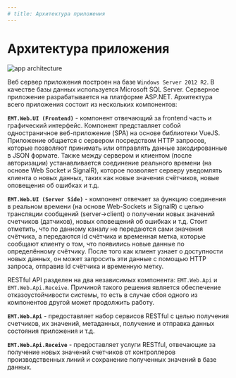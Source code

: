 ```yaml
---
# title: Архитектура приложения
---
```

# Архитектура приложения

![app architecture](/images/architecture.png)

Веб сервер приложения построен на базе `Windows Server 2012 R2`. В качестве базы данных используется Microsoft SQL Server.
Серверное приложение разрабатывается на платформе ASP.NET. Архитектура всего приложения состоит из нескольких компонентов:

**`EMT.Web.UI (Frontend)`** - компонент отвечающий за frontend часть и графический интерфейс. Компонент представляет собой одностраничное веб-приложение (SPA) на основе библиотеки VueJS. Приложение общается с сервером посредством HTTP запросов, которые позволяют принимать или отправлять данные закодированные в JSON формате. Также между сервером и клиентом (после авторизации) устанавливается соединение реального времени (на основе Web Socket и SignalR), которое позволяет серверу уведомлять клиента о новых данных, таких как новые значения счётчиков, новые оповещения об ошибках и т.д.

**`EMT.Web.UI (Server Side)`** - компонент отвечает за функцию соединения в реальном времени (на основе Web-Sockets и SignalR) с целью трансляции сообщений (server->client) о получении новых значений счетчиков (датчиков), новых оповещений об ошибках и т.д. Стоит отметить, что по данному каналу не передаются сами значения счётчика, а передаются id счётчика и временная метка, которые сообщают клиенту о том, что появились новые данные по определённому счётчику. После того как клиент узнает о доступности новых данных, он может запросить эти данные с помощью HTTP запроса, отправив id счётчика и временную метку.

RESTful API разделен на два независимых компонента: `EMT.Web.Api` и `EMT.Web.Api.Receive`. Причиной такого решения является обеспечение отказоустойчивости системы, то есть в случае сбоя одного из компонентов другой может продолжить работу.

**`EMT.Web.Api`** - предоставляет набор сервисов RESTful с целью получения счетчиков, их значений, метаданных, получение и отправка данных состояния приложения и т.д.

**`EMT.Web.Api.Receive`** - предоставляет услуги RESTful, отвечающие за получение новых значений счетчиков от контроллеров производственных линий и сохранение полученных значений в базе данных.
